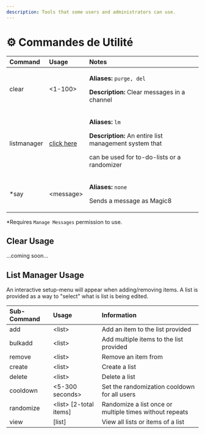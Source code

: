 ```yaml
---
description: Tools that some users and administrators can use.
---
```


# ⚙️ Commandes de Utilité

<table>
  <thead>
    <tr>
      <th style="text-align:left">Command</th>
      <th style="text-align:left">Usage</th>
      <th style="text-align:left">Notes</th>
    </tr>
  </thead>
  <tbody>
    <tr>
      <td style="text-align:left">clear</td>
      <td style="text-align:left">&lt;1-100&gt;</td>
      <td style="text-align:left">
        <p><b>Aliases:</b>  <code>purge, del</code>
        </p>
        <p><b>Description:</b> Clear messages in a channel</p>
      </td>
    </tr>
    <tr>
      <td style="text-align:left">listmanager</td>
      <td style="text-align:left"><a href="utilities.md#list-manager-usage">click here</a>
      </td>
      <td style="text-align:left">
        <p><b>Aliases: </b><code>lm</code>
        </p>
        <p><b>Description: </b>An entire list management system that</p>
        <p>can be used for to-do-lists or a randomizer</p>
      </td>
    </tr>
    <tr>
      <td style="text-align:left">*say</td>
      <td style="text-align:left">&lt;message&gt;</td>
      <td style="text-align:left">
        <p><b>Aliases: </b><code>none</code>
        </p>
        <p>Sends a message as Magic8</p>
      </td>
    </tr>
  </tbody>
</table>

\*Requires `Manage Messages` permission to use.

## Clear Usage

...coming soon...

## List Manager Usage

An interactive setup-menu will appear when adding/removing items. A list is provided as a way to "select" what is list is being edited.

| Sub-Command | Usage | Information |
| :--- | :--- | :--- |
| add | &lt;list&gt; | Add an item to the list provided |
| bulkadd | &lt;list&gt; | Add multiple items to the list provided |
| remove | &lt;list&gt; | Remove an item from  |
| create | &lt;list&gt; | Create a list |
| delete | &lt;list&gt; | Delete a list |
| cooldown | &lt;5-300 seconds&gt; | Set the randomization cooldown for all users |
| randomize | &lt;list&gt; \[2-total items\] | Randomize a list once or multiple times without repeats |
| view | \[list\] | View all lists or items of a list |




